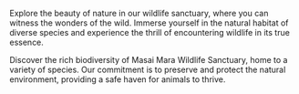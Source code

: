 <!-- Paste the text generated by the ChatGPT -->
Explore the beauty of nature in our wildlife sanctuary, where you can witness the wonders of the wild. Immerse yourself in the natural habitat of diverse species and experience the thrill of encountering wildlife in its true essence.

Discover the rich biodiversity of Masai Mara Wildlife Sanctuary, home to a variety of species. Our commitment is to preserve and protect the natural environment, providing a safe haven for animals to thrive.